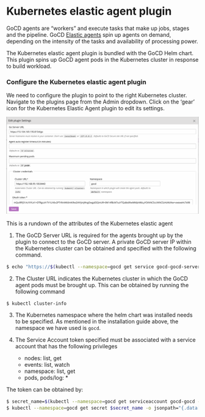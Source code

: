 # Kubernetes elastic agent plugin

GoCD agents are “workers” and execute tasks that make up jobs, stages and the pipeline. GoCD [Elastic agents](https://www.gocd.org/elastic-agents) spin up agents on demand, depending on the intensity of the tasks and availability of processing power.

The Kubernetes elastic agent plugin is bundled with the GoCD Helm chart. This plugin spins up GoCD agent pods in the Kubernetes cluster in response to build workload.

### Configure the Kubernetes elastic agent plugin

We need to configure the plugin to point to the right Kubernetes cluster. Navigate to the plugins page from the Admin dropdown. Click on the ‘gear’ icon for the Kubernetes Elastic Agent plugin to edit its settings.

![](../../resources/images/gocd-helm-chart/plugin_settings.png)

This is a rundown of the attributes of the Kubernetes elastic agent

1. The GoCD Server URL is required for the agents brought up by the plugin to connect to the GoCD server. A private GoCD server IP within the Kubernetes cluster can be obtained and specified with the following command.
```bash
$ echo "https://$(kubectl --namespace=gocd get service gocd-gocd-server -o jsonpath='{.spec.clusterIP}'):8154/go"
```
2. The Cluster URL indicates the Kubernetes cluster in which the GoCD agent pods must be brought up. This can be obtained by running the following command
```bash
$ kubectl cluster-info
```
3. The Kubernetes namespace where the helm chart was installed needs to be specified. As mentioned in the installation guide above, the namespace we have used is `gocd`.

4. The Service Account token specified must be associated with a service account that has the following privileges
    - nodes: list, get
    - events: list, watch
    - namespace: list, get
    - pods, pods/log: *

The token can be obtained by:
```bash
$ secret_name=$(kubectl --namespace=gocd get serviceaccount gocd-gocd -o jsonpath="{.secrets[0].name}")
$ kubectl --namespace=gocd get secret $secret_name -o jsonpath="{.data['token']}" | base64 --decode
```

